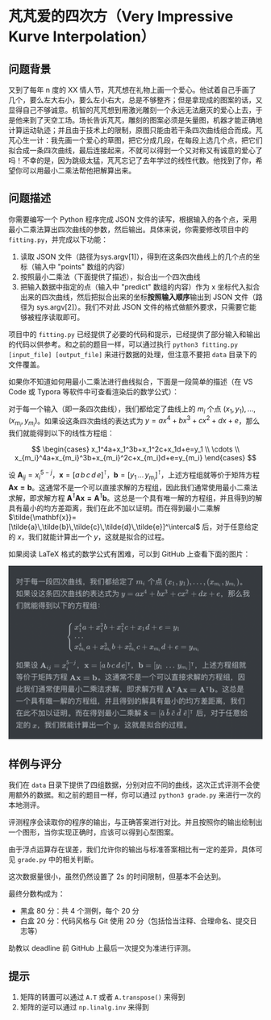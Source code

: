 # 芃芃爱的四次方（Very Impressive Kurve Interpolation）

## 问题背景

又到了每年 n 度的 XX 情人节，芃芃想在礼物上画一个爱心。他试着自己手画了几个，要么左大右小，要么左小右大，总是不够整齐；但是拿现成的图案的话，又显得自己不够诚意。机智的芃芃想到用激光雕刻一个永远无法磨灭的爱心上去，于是他来到了天空工场。场长告诉芃芃，雕刻的图案必须是矢量图，机器才能正确地计算运动轨迹；并且由于技术上的限制，原图只能由若干条四次曲线组合而成。芃芃心生一计：我先画一个爱心的草图，把它分成几段，在每段上选几个点，把它们拟合成一条四次曲线，最后连接起来，不就可以得到一个又对称又有诚意的爱心了吗！不幸的是，因为跳级太猛，芃芃忘记了去年学过的线性代数。他找到了你，希望你可以用最小二乘法帮他把解算出来。

## 问题描述

你需要编写一个 Python 程序完成 JSON 文件的读写，根据输入的各个点，采用最小二乘法算出四次曲线的参数，然后输出。具体来说，你需要修改项目中的 `fitting.py`，并完成以下功能：

1. 读取 JSON 文件（路径为sys.argv[1]），得到在这条四次曲线上的几个点的坐标（输入中 "points" 数组的内容）
2. 按照最小二乘法（下面提供了描述），拟合出一个四次曲线
3. 把输入数据中指定的点（输入中 "predict" 数组的内容）作为 x 坐标代入拟合出来的四次曲线，然后把拟合出来的坐标**按照输入顺序**输出到 JSON 文件（路径为 sys.argv[2]）。我们不对此 JSON 文件的格式做额外要求，只需要它能够被程序读取即可。

项目中的 `fitting.py` 已经提供了必要的代码和提示，已经提供了部分输入和输出的代码以供参考。和之前的题目一样，可以通过执行 `python3 fitting.py [input_file] [output_file]` 来进行数据的处理，但注意不要把 `data` 目录下的文件覆盖。

如果你不知道如何用最小二乘法进行曲线拟合，下面是一段简单的描述（在 VS Code 或 Typora 等软件中可查看渲染后的数学公式）：

对于每一个输入（即一条四次曲线），我们都给定了曲线上的 $m_i$ 个点 $(x_1, y_1), \dots, (x_{m_i}, y_{m_i})$。如果设这条四次曲线的表达式为 $y=ax^4+bx^3+cx^2+dx+e$，那么我们就能得到以下的线性方程组：

$$
\begin{cases}
x_1^4a+x_1^3b+x_1^2c+x_1d+e=y_1 \\
\cdots \\
x_{m_i}^4a+x_{m_i}^3b+x_{m_i}^2c+x_{m_i}d+e=y_{m_i}
\end{cases}
$$

设 $\mathbf{A}_{ij}=x_{i}^{5-j}$，$\mathbf{x}=[a\,b\,c\,d\,e]^\intercal$，$\mathbf{b}=[y_1\,\dots\,y_{m_i}]^\intercal$，上述方程组就等价于矩阵方程 $\mathbf{Ax=b}$。这通常不是一个可以直接求解的方程组，因此我们通常使用最小二乘法求解，即求解方程 $\mathbf{A^\intercal Ax=A^\intercal b}$。这总是一个具有唯一解的方程组，并且得到的解具有最小的均方差距离，我们在此不加以证明。而在得到最小二乘解 $\tilde{\mathbf{x}}=[\tilde{a}\,\tilde{b}\,\tilde{c}\,\tilde{d}\,\tilde{e}]^\intercal$ 后，对于任意给定的 $x$，我们就能计算出一个 $y$，这就是拟合的过程。

如果阅读 LaTeX 格式的数学公式有困难，可以到 GitHub 上查看下面的图片：

![这是一个图片，请上GitHub看](fitting.png)

## 样例与评分

我们在 `data` 目录下提供了四组数据，分别对应不同的曲线，这次正式评测不会使用额外的数据。和之前的题目一样，你可以通过 `python3 grade.py` 来进行一次的本地测评。

评测程序会读取你的程序的输出，与正确答案进行对比。并且按照你的输出绘制出一个图形，当你实现正确时，应该可以得到心型图案。

由于浮点运算存在误差，我们允许你的输出与标准答案相比有一定的差异，具体可见 `grade.py` 中的相关判断。

这次数据量很小，虽然仍然设置了 2s 的时间限制，但基本不会达到。

最终分数构成为：

* 黑盒 80 分：共 4 个测例，每个 20 分
* 白盒 20 分：代码风格与 Git 使用 20 分（包括恰当注释、合理命名、提交日志等）

助教以 deadline 前 GitHub 上最后一次提交为准进行评测。

## 提示

1. 矩阵的转置可以通过 `A.T` 或者 `A.transpose()` 来得到
2. 矩阵的逆可以通过 `np.linalg.inv` 来得到


